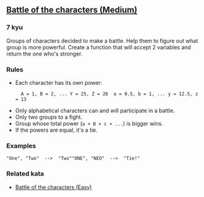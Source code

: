 <h2><a href=https://www.codewars.com/kata/595e9f258b763bc2d2000032/train/javascript target="_blank">Battle of the characters (Medium)</a></h2><h3>7 kyu</h3><p>Groups of characters decided to make a battle. Help them to figure out what group is more powerful. Create a function that will accept 2 variables and return the one who's stronger.</p><h3 id="rules">Rules</h3><ul><li>Each character has its own power:<pre><code>  A = 1, B = 2, ... Y = 25, Z = 26  a = 0.5, b = 1, ... y = 12.5, z = 13</code></pre></li><li>Only alphabetical characters can and will participate in a battle.</li><li>Only two groups to a fight.</li><li>Group whose total power (<code>a + B + c + ...</code>) is bigger wins.</li><li>If the powers are equal, it's a tie.</li></ul><h3 id="examples">Examples</h3><pre><code>"One", "Two"  --&gt;  "Two""ONE", "NEO"  --&gt;  "Tie!"</code></pre><h3 id="related-kata">Related kata</h3><ul><li><a href="https://www.codewars.com/kata/595519279be6c575b5000016" data-turbolinks="false" target="_blank">Battle of the characters (Easy)</a></li></ul>